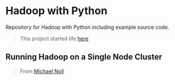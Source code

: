 # Hadoop with Python

Repository for Hadoop with Python including example source code.

> This project started life [here](https://github.com/zdata-inc/HadoopWithPython)


## Running Hadoop on a Single Node Cluster

> From [Michael Noll](https://www.michael-noll.com/tutorials/running-hadoop-on-ubuntu-linux-single-node-cluster/)


